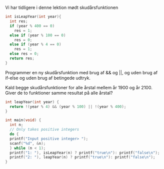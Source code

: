 #

Vi har tidligere i denne lektion mødt skudårsfunktionen

```c
int isLeapYear(int year){
  int res;
  if (year % 400 == 0)
    res = 1;
  else if (year % 100 == 0)
    res = 0;
  else if (year % 4 == 0)
    res = 1;
  else res = 0;
  return res;
}
```

Programmer en ny skudårsfunktion med brug af && og ||, og uden brug af if-else og uden brug af betingede udtryk.

Kald begge skudårsfunktioner for alle årstal mellem år 1900 og år 2100. Giver de to funktioner samme resultat på alle årstal?

```c
int leapYear(int year) {
  return !(year % 4) && (year % 100) || !(year % 400);
}
```

```c
int main(void) {
  int n;
  // Only takes positive integers
  do {
  printf("Input positive integer> ");
  scanf("%d", &n);
  } while (n < 1);
  printf("1: "), isLeapYear(n) ? printf("true\n"): printf("false\n");
  printf("2: "), leapYear(n) ? printf("true\n"): printf("false\n");
}
```
